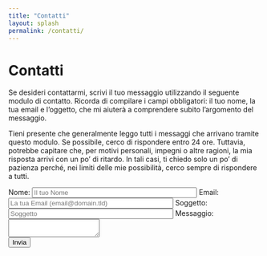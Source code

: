 ```yaml
---
title: "Contatti"
layout: splash
permalink: /contatti/
---
```


# Contatti

Se desideri contattarmi, scrivi il tuo messaggio utilizzando il seguente modulo di contatto. Ricorda di compilare i campi obbligatori: il tuo nome, la tua email e l’oggetto, che mi aiuterà a comprendere subito l’argomento del messaggio.

Tieni presente che generalmente leggo tutti i messaggi che arrivano tramite questo modulo. Se possibile, cerco di rispondere entro 24 ore. Tuttavia, potrebbe capitare che, per motivi personali, impegni o altre ragioni, la mia risposta arrivi con un po’ di ritardo. In tali casi, ti chiedo solo un po’ di pazienza perché, nei limiti delle mie possibilità, cerco sempre di rispondere a tutti.

<!-- modify this form HTML and place wherever you want your form -->
<form action="https://formspree.io/f/xeoqawav" method="POST">
  <label>
    Nome:
    <input type="name" name="name" size="38" placeholder="Il tuo Nome" required=""/>
  </label>
  <label>
    Email:
    <input type="email" name="email" size="38" placeholder="La tua Email (email@domain.tld)" required="">
  </label>
  <label>
    Soggetto:
    <input type="text" name="subject" size="38" placeholder="Soggetto" required="">
  </label>
  <label>
    Messaggio:
    <textarea name="message"></textarea>
  </label>
  <input type="hidden" name="_next" value="{{ site.url }}{{ site.baseurl }}/contatti/">
  <input type="hidden" name="_subject" value="Scropri Roma Contact Form Submission">
  <div class="g-recaptcha" data-callback="onSubmit" data-sitekey="6Ld65XQqAAAAAPHJ7IZfazUdlUo8SG7bnL1am0ej"></div>
  <!-- your other form fields go here -->
  <button type="submit">Invia</button>
</form>